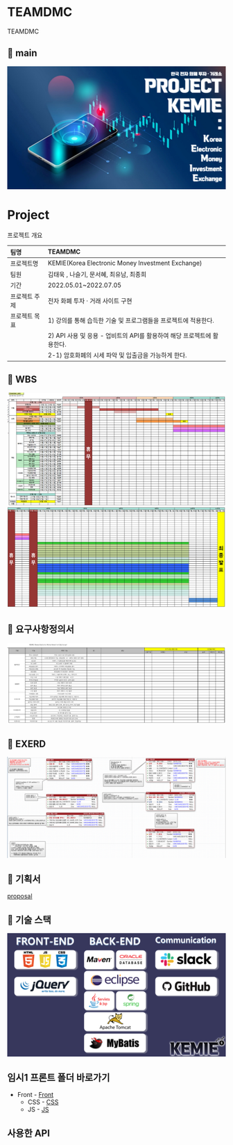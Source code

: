 # TEAMDMC
TEAMDMC

## :link: main
![main](https://github.com/hykim-king/TEAMDMC/blob/main/img/main.png)


# Project
프로젝트 개요

|팀명|TEAMDMC|  
|:---|:---|  
|프로젝트명|KEMIE(Korea Electronic Money Investment Exchange)|  
|팀원|김태욱 , 나슬기, 문서혜, 최유남, 최종희|  
|기간|2022.05.01~2022.07.05|  
|프로젝트 주제|전자 화폐 투자 · 거래 사이트 구현|  
|프로젝트 목표| 1)	강의를 통해 습득한 기술 및 프로그램들을 프로젝트에 적용한다.|  
|            | 2)   API 사용 및 응용 - 업비트의 API를 활용하여 해당 프로젝트에 활용한다.|  
|            |   2-1) 암호화폐의 시세 파악 및 입출금을 가능하게 한다.|  


## :link: WBS
![WBS_1](https://github.com/hykim-king/TEAMDMC/blob/main/img/wbs_1.png)
![WBS_2](https://github.com/hykim-king/TEAMDMC/blob/main/img/wbs_2.png)

## :link: 요구사항정의서
![SRS](https://github.com/hykim-king/TEAMDMC/blob/main/img/%EC%9A%94%EA%B5%AC%EC%82%AC%ED%95%AD%EC%A0%95%EC%9D%98%EC%84%9C-1.jpg)

## :link: EXERD
![EXERD](https://github.com/hykim-king/TEAMDMC/blob/main/img/exerd.PNG)

## :link: 기획서
[proposal](https://github.com/hykim-king/TEAMDMC/blob/main/doc/2%EC%A1%B0_TEAM_DMC_%EA%B8%B0%ED%9A%8D%EC%84%9C.pdf)

## :link: 기술 스택
![statcks](https://github.com/hykim-king/TEAMDMC/blob/main/img/tools.png)

## 임시1 프론트 폴더 바로가기
* Front - [Front](https://github.com/hykim-king/TEAMDMC/tree/main/TeamDMC/src/main/webapp/resources)
  * CSS - [CSS](https://github.com/hykim-king/TEAMDMC/tree/main/TeamDMC/src/main/webapp/resources/css)
  * JS - [JS](https://github.com/hykim-king/TEAMDMC/tree/main/TeamDMC/src/main/webapp/resources/js)


## 사용한 API
